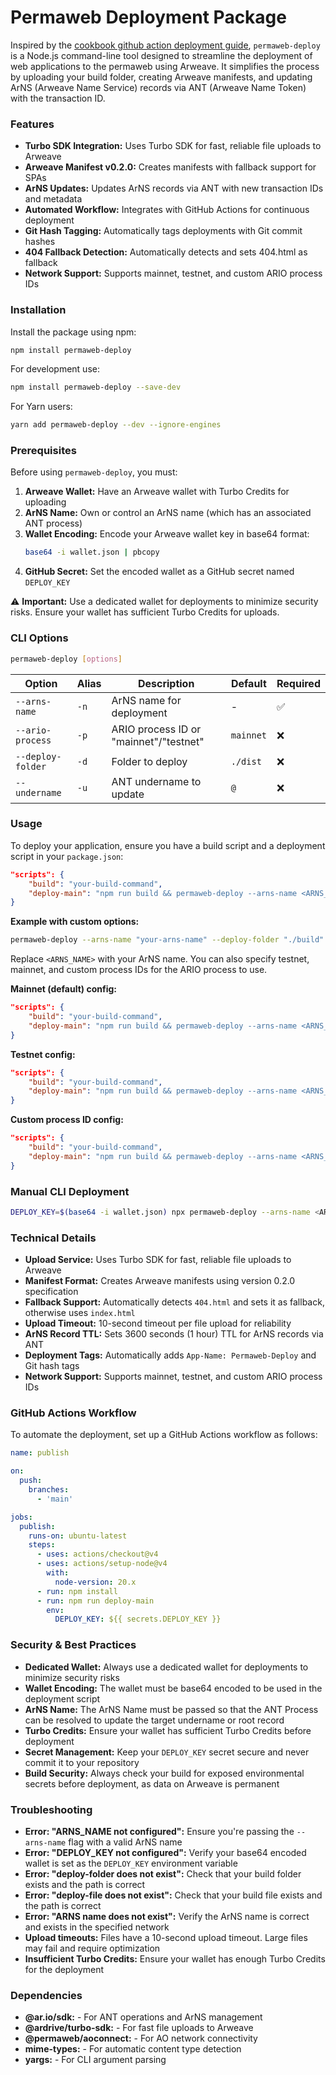 # Permaweb Deployment Package

Inspired by the [cookbook github action deployment guide](https://cookbook.arweave.dev/guides/deployment/github-action.html), `permaweb-deploy` is a Node.js command-line tool designed to streamline the deployment of web applications to the permaweb using Arweave. It simplifies the process by uploading your build folder, creating Arweave manifests, and updating ArNS (Arweave Name Service) records via ANT (Arweave Name Token) with the transaction ID.

### Features
- **Turbo SDK Integration:** Uses Turbo SDK for fast, reliable file uploads to Arweave
- **Arweave Manifest v0.2.0:** Creates manifests with fallback support for SPAs
- **ArNS Updates:** Updates ArNS records via ANT with new transaction IDs and metadata
- **Automated Workflow:** Integrates with GitHub Actions for continuous deployment
- **Git Hash Tagging:** Automatically tags deployments with Git commit hashes
- **404 Fallback Detection:** Automatically detects and sets 404.html as fallback
- **Network Support:** Supports mainnet, testnet, and custom ARIO process IDs

### Installation

Install the package using npm:

```bash
npm install permaweb-deploy
```

For development use:
```bash
npm install permaweb-deploy --save-dev
```

For Yarn users:
```bash
yarn add permaweb-deploy --dev --ignore-engines
```

### Prerequisites

Before using `permaweb-deploy`, you must:
1. **Arweave Wallet:** Have an Arweave wallet with Turbo Credits for uploading
2. **ArNS Name:** Own or control an ArNS name (which has an associated ANT process)
3. **Wallet Encoding:** Encode your Arweave wallet key in base64 format:
   ```bash
   base64 -i wallet.json | pbcopy
   ```
4. **GitHub Secret:** Set the encoded wallet as a GitHub secret named `DEPLOY_KEY`

⚠️ **Important:** Use a dedicated wallet for deployments to minimize security risks. Ensure your wallet has sufficient Turbo Credits for uploads.

### CLI Options
```bash
permaweb-deploy [options]
```

| Option | Alias | Description | Default | Required |
|--------|-------|-------------|---------|----------|
| `--arns-name` | `-n` | ArNS name for deployment | - | ✅ |
| `--ario-process` | `-p` | ARIO process ID or "mainnet"/"testnet" | `mainnet` | ❌ |
| `--deploy-folder` | `-d` | Folder to deploy | `./dist` | ❌ |
| `--undername` | `-u` | ANT undername to update | `@` | ❌ |

### Usage

To deploy your application, ensure you have a build script and a deployment script in your `package.json`:

```json
"scripts": {
    "build": "your-build-command",
    "deploy-main": "npm run build && permaweb-deploy --arns-name <ARNS_NAME>"
}
```

**Example with custom options:**
```bash
permaweb-deploy --arns-name "your-arns-name" --deploy-folder "./build" --undername "app"
```

Replace `<ARNS_NAME>` with your ArNS name. You can also specify testnet, mainnet, and custom process IDs for the ARIO process to use.

**Mainnet (default) config:**
```json
"scripts": {
    "build": "your-build-command",
    "deploy-main": "npm run build && permaweb-deploy --arns-name <ARNS_NAME> --ario-process mainnet"
}
```

**Testnet config:**
```json
"scripts": {
    "build": "your-build-command",
    "deploy-main": "npm run build && permaweb-deploy --arns-name <ARNS_NAME> --ario-process testnet"
}
```

**Custom process ID config:**
```json
"scripts": {
    "build": "your-build-command",
    "deploy-main": "npm run build && permaweb-deploy --arns-name <ARNS_NAME> --ario-process GaQrvEMKBpkjofgnBi_B3IgIDmY_XYelVLB6GcRGrHc"
}
```

### Manual CLI Deployment
```bash
DEPLOY_KEY=$(base64 -i wallet.json) npx permaweb-deploy --arns-name <ARNS_NAME>
```

### Technical Details
- **Upload Service:** Uses Turbo SDK for fast, reliable file uploads to Arweave
- **Manifest Format:** Creates Arweave manifests using version 0.2.0 specification
- **Fallback Support:** Automatically detects `404.html` and sets it as fallback, otherwise uses `index.html`
- **Upload Timeout:** 10-second timeout per file upload for reliability
- **ArNS Record TTL:** Sets 3600 seconds (1 hour) TTL for ArNS records via ANT
- **Deployment Tags:** Automatically adds `App-Name: Permaweb-Deploy` and Git hash tags
- **Network Support:** Supports mainnet, testnet, and custom ARIO process IDs

### GitHub Actions Workflow

To automate the deployment, set up a GitHub Actions workflow as follows:

```yaml
name: publish

on:
  push:
    branches:
      - 'main'

jobs:
  publish:
    runs-on: ubuntu-latest
    steps:
      - uses: actions/checkout@v4
      - uses: actions/setup-node@v4
        with:
          node-version: 20.x
      - run: npm install
      - run: npm run deploy-main
        env:
          DEPLOY_KEY: ${{ secrets.DEPLOY_KEY }}
```

### Security & Best Practices
- **Dedicated Wallet:** Always use a dedicated wallet for deployments to minimize security risks
- **Wallet Encoding:** The wallet must be base64 encoded to be used in the deployment script
- **ArNS Name:** The ArNS Name must be passed so that the ANT Process can be resolved to update the target undername or root record
- **Turbo Credits:** Ensure your wallet has sufficient Turbo Credits before deployment
- **Secret Management:** Keep your `DEPLOY_KEY` secret secure and never commit it to your repository
- **Build Security:** Always check your build for exposed environmental secrets before deployment, as data on Arweave is permanent

### Troubleshooting
- **Error: "ARNS_NAME not configured":** Ensure you're passing the `--arns-name` flag with a valid ArNS name
- **Error: "DEPLOY_KEY not configured":** Verify your base64 encoded wallet is set as the `DEPLOY_KEY` environment variable
- **Error: "deploy-folder does not exist":** Check that your build folder exists and the path is correct
- **Error: "deploy-file does not exist":** Check that your build file exists and the path is correct
- **Error: "ARNS name does not exist":** Verify the ArNS name is correct and exists in the specified network
- **Upload timeouts:** Files have a 10-second upload timeout. Large files may fail and require optimization
- **Insufficient Turbo Credits:** Ensure your wallet has enough Turbo Credits for the deployment

### Dependencies
- **@ar.io/sdk:** - For ANT operations and ArNS management
- **@ardrive/turbo-sdk:** - For fast file uploads to Arweave
- **@permaweb/aoconnect:** - For AO network connectivity
- **mime-types:** - For automatic content type detection
- **yargs:** - For CLI argument parsing
